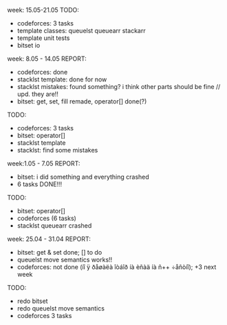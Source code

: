 week: 15.05-21.05
TODO:
- codeforces: 3 tasks
- template classes: queuelst queuearr stackarr
- template unit tests
- bitset io 

week: 8.05 - 14.05
REPORT:
- codeforces: done
- stacklst template: done for now
- stacklst mistakes: found something? i think other parts should be fine // upd. they are!!
- bitset: get, set, fill remade, operator[] done(?)

TODO:
- codeforces: 3 tasks
- bitset: operator[]
- stacklst template
- stacklst: find some mistakes

week:1.05 - 7.05
REPORT:
- bitset: i did something and everything crashed
- 6 tasks DONE!!!

TODO:
- bitset: operator[]
- codeforces (6 tasks)
- stacklst queuearr crashed

week: 25.04 - 31.04
REPORT:
- bitset: get & set done; [] to do
- queuelst move semantics works!!
- codeforces: not done (íî ÿ ðåøàëà îòáîð íà èñàä íà ñ++ ÷åñòíî); +3 next week

TODO:
- redo bitset
- redo queuelst move semantics
- codeforces 3 tasks
